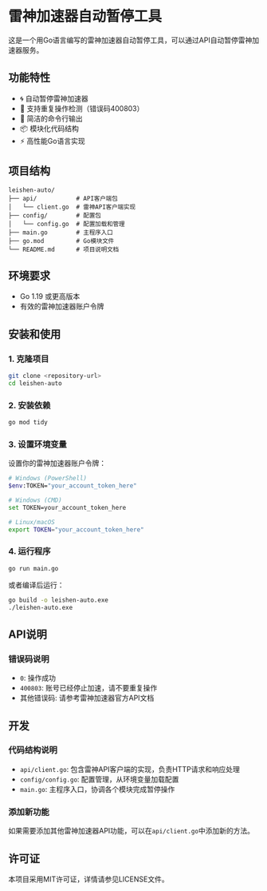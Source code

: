 # 雷神加速器自动暂停工具

这是一个用Go语言编写的雷神加速器自动暂停工具，可以通过API自动暂停雷神加速器服务。

## 功能特性

- 🌀 自动暂停雷神加速器
- 🔄 支持重复操作检测（错误码400803）
- 🎯 简洁的命令行输出
- 📦 模块化代码结构
- ⚡ 高性能Go语言实现

## 项目结构

```
leishen-auto/
├── api/           # API客户端包
│   └── client.go  # 雷神API客户端实现
├── config/        # 配置包
│   └── config.go  # 配置加载和管理
├── main.go        # 主程序入口
├── go.mod         # Go模块文件
└── README.md      # 项目说明文档
```

## 环境要求

- Go 1.19 或更高版本
- 有效的雷神加速器账户令牌

## 安装和使用

### 1. 克隆项目

```bash
git clone <repository-url>
cd leishen-auto
```

### 2. 安装依赖

```bash
go mod tidy
```

### 3. 设置环境变量

设置你的雷神加速器账户令牌：

```bash
# Windows (PowerShell)
$env:TOKEN="your_account_token_here"

# Windows (CMD)
set TOKEN=your_account_token_here

# Linux/macOS
export TOKEN="your_account_token_here"
```

### 4. 运行程序

```bash
go run main.go
```

或者编译后运行：

```bash
go build -o leishen-auto.exe
./leishen-auto.exe
```


## API说明


### 错误码说明

- `0`: 操作成功
- `400803`: 账号已经停止加速，请不要重复操作
- 其他错误码: 请参考雷神加速器官方API文档

## 开发

### 代码结构说明

- `api/client.go`: 包含雷神API客户端的实现，负责HTTP请求和响应处理
- `config/config.go`: 配置管理，从环境变量加载配置
- `main.go`: 主程序入口，协调各个模块完成暂停操作

### 添加新功能

如果需要添加其他雷神加速器API功能，可以在`api/client.go`中添加新的方法。

## 许可证

本项目采用MIT许可证，详情请参见LICENSE文件。